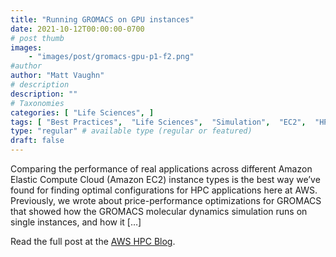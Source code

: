 ```yaml
---
title: "Running GROMACS on GPU instances"
date: 2021-10-12T00:00:00-0700
# post thumb
images:
    - "images/post/gromacs-gpu-p1-f2.png"
#author
author: "Matt Vaughn"
# description
description: ""
# Taxonomies
categories: [ "Life Sciences", ]
tags: [ "Best Practices",  "Life Sciences",  "Simulation",  "EC2",  "HPC",  "hpcblog", ]
type: "regular" # available type (regular or featured)
draft: false
---
```


Comparing the performance of real applications across different Amazon Elastic Compute Cloud (Amazon EC2) instance types is the best way we’ve found for finding optimal configurations for HPC applications here at AWS. Previously, we wrote about price-performance optimizations for GROMACS that showed how the GROMACS molecular dynamics simulation runs on single instances, and how it […]

Read the full post at the [AWS HPC Blog](https://aws.amazon.com/blogs/hpc/running-gromacs-on-gpu-instances/).
